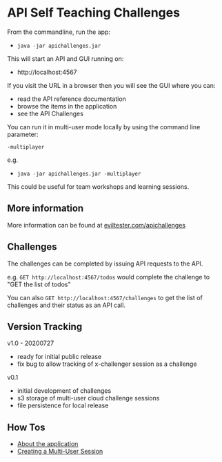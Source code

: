 # API Self Teaching Challenges

From the commandline, run the app:
 
- `java -jar apichallenges.jar`

This will start an API and GUI running on:

- http://localhost:4567

If you visit the URL in a browser then you will see the GUI where you can:
 
- read the API reference documentation
- browse the items in the application
- see the API Challenges

You can run it in multi-user mode locally by using the command line parameter:

`-multiplayer`

e.g.

- `java -jar apichallenges.jar -multiplayer`

This could be useful for team workshops and learning sessions.

## More information

More information can be found at [eviltester.com/apichallenges](https://eviltester.com/apichallenges)

## Challenges

The challenges can be completed by issuing API requests to the API.

e.g. `GET http://localhost:4567/todos` would complete the challenge to "GET the list of todos"

You can also `GET http://localhost:4567/challenges` to get the list of challenges and their status as an API call.

## Version Tracking

v1.0 - 20200727

- ready for initial public release
- fix bug to allow tracking of x-challenger session as a challenge

v0.1

- initial development of challenges
- s3 storage of multi-user cloud challenge sessions
- file persistence for local release

## How Tos

- [About the application](https://github.com/eviltester/thingifier/blob/master/challenger/info/00_welcome.md)
- [Creating a Multi-User Session](https://github.com/eviltester/thingifier/blob/master/challenger/info/10_how_to_register_cloud_challenger.md)

